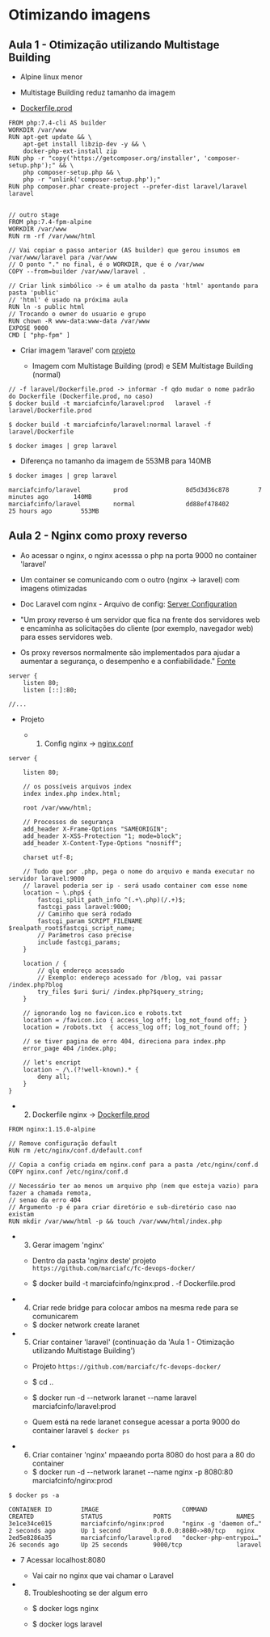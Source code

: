 # Otimizando imagens


## Aula 1 - Otimização utilizando Multistage Building

  - Alpine linux menor
  
  - Multistage Building reduz tamanho da imagem
  
  - [Dockerfile.prod](https://github.com/marciafc/fc-devops-docker/blob/main/laravel/Dockerfile.prod)
  
```
FROM php:7.4-cli AS builder
WORKDIR /var/www
RUN apt-get update && \
    apt-get install libzip-dev -y && \
    docker-php-ext-install zip
RUN php -r "copy('https://getcomposer.org/installer', 'composer-setup.php');" && \
    php composer-setup.php && \
    php -r "unlink('composer-setup.php');"
RUN php composer.phar create-project --prefer-dist laravel/laravel laravel


// outro stage
FROM php:7.4-fpm-alpine
WORKDIR /var/www
RUN rm -rf /var/www/html

// Vai copiar o passo anterior (AS builder) que gerou insumos em /var/www/laravel para /var/www
// O ponto "." no final, é o WORKDIR, que é o /var/www
COPY --from=builder /var/www/laravel .

// Criar link simbólico -> é um atalho da pasta 'html' apontando para pasta 'public'
// 'html' é usado na próxima aula
RUN ln -s public html
// Trocando o owner do usuario e grupo 
RUN chown -R www-data:www-data /var/www
EXPOSE 9000
CMD [ "php-fpm" ]
```

  - Criar imagem 'laravel' com [projeto](https://github.com/marciafc/fc-devops-docker/)
  
    - Imagem com Multistage Building (prod) e SEM Multistage Building (normal)
  
```
// -f laravel/Dockerfile.prod -> informar -f qdo mudar o nome padrão do Dockerfile (Dockerfile.prod, no caso)
$ docker build -t marciafcinfo/laravel:prod   laravel -f laravel/Dockerfile.prod

$ docker build -t marciafcinfo/laravel:normal laravel -f laravel/Dockerfile

$ docker images | grep laravel

```
  - Diferença no tamanho da imagem de 553MB para 140MB

```
$ docker images | grep laravel

marciafcinfo/laravel         prod                8d5d3d36c878        7 minutes ago       140MB
marciafcinfo/laravel         normal              dd88ef478402        25 hours ago        553MB

```

## Aula 2 - Nginx como proxy reverso

  - Ao acessar o nginx, o nginx acesssa o php na porta 9000 no container 'laravel'
  
  - Um container se comunicando com o outro  (nginx -> laravel) com imagens otimizadas

  - Doc Laravel com nginx - Arquivo de config: [Server Configuration](https://laravel.com/docs/9.x/deployment)

  - "Um proxy reverso é um servidor que fica na frente dos servidores web e encaminha as solicitações do cliente (por exemplo, navegador web) para esses servidores web. 
  - Os proxy reversos normalmente são implementados para ajudar a aumentar a segurança, o desempenho e a confiabilidade." [Fonte](https://www.cloudflare.com/pt-br/learning/cdn/glossary/reverse-proxy/)

```
server {
    listen 80;
    listen [::]:80;
	
//...

```

  - Projeto
  
    - 1. Config nginx -> [nginx.conf](https://github.com/marciafc/fc-devops-docker/blob/main/nginx/nginx.conf)
	
```
server {

    listen 80;
	
    // os possíveis arquivos index
    index index.php index.html;
	
    root /var/www/html;

    // Processos de segurança
    add_header X-Frame-Options "SAMEORIGIN";
    add_header X-XSS-Protection "1; mode=block";
    add_header X-Content-Type-Options "nosniff";

    charset utf-8;

    // Tudo que por .php, pega o nome do arquivo e manda executar no servidor laravel:9000
	// laravel poderia ser ip - será usado container com esse nome
    location ~ \.php$ {
        fastcgi_split_path_info ^(.+\.php)(/.+)$;
        fastcgi_pass laravel:9000;
		// Caminho que será rodado
        fastcgi_param SCRIPT_FILENAME $realpath_root$fastcgi_script_name;
		// Parâmetros caso precise
        include fastcgi_params;
    }

    location / {
	    // qlq endereço acessado
		// Exemplo: endereço acessado for /blog, vai passar /index.php?blog
        try_files $uri $uri/ /index.php?$query_string;
    }

    // ignorando log no favicon.ico e robots.txt
    location = /favicon.ico { access_log off; log_not_found off; }
    location = /robots.txt  { access_log off; log_not_found off; }

    // se tiver pagina de erro 404, direciona para index.php
    error_page 404 /index.php;

    // let's encript
    location ~ /\.(?!well-known).* {
        deny all;
    }
}

```
	
  - 2. Dockerfile nginx -> [Dockerfile.prod](https://github.com/marciafc/fc-devops-docker/blob/main/nginx/Dockerfile.prod)
	
```	
FROM nginx:1.15.0-alpine

// Remove configuração default
RUN rm /etc/nginx/conf.d/default.conf

// Copia a config criada em nginx.conf para a pasta /etc/nginx/conf.d
COPY nginx.conf /etc/nginx/conf.d

// Necessário ter ao menos um arquivo php (nem que esteja vazio) para fazer a chamada remota,
// senao da erro 404
// Argumento -p é para criar diretório e sub-diretório caso nao existam
RUN mkdir /var/www/html -p && touch /var/www/html/index.php	

```
  - 3. Gerar imagem 'nginx'
  
    - Dentro da pasta 'nginx deste' projeto ``` https://github.com/marciafc/fc-devops-docker/ ```
	
	- $ docker build -t marciafcinfo/nginx:prod . -f Dockerfile.prod
	
  - 4. Criar rede bridge para colocar ambos na mesma rede para se comunicarem
  
    - $ docker network create laranet
	
  - 5. Criar container 'laravel' (continuação da 'Aula 1 - Otimização utilizando Multistage Building')
  
    - Projeto ``` https://github.com/marciafc/fc-devops-docker/ ```
	
	- $ cd ..
	
	- $ docker run -d --network laranet --name laravel marciafcinfo/laravel:prod
	
	- Quem está na rede laranet consegue acessar a porta 9000 do container laravel ```$ docker ps```

  - 6. Criar container 'nginx' mpaeando porta 8080 do host para a 80 do container
  
    - $ docker run -d --network laranet --name nginx -p 8080:80 marciafcinfo/nginx:prod

```
$ docker ps -a

CONTAINER ID        IMAGE                       COMMAND                  CREATED             STATUS              PORTS                  NAMES
3e1ce34ce015        marciafcinfo/nginx:prod     "nginx -g 'daemon of…"   2 seconds ago       Up 1 second         0.0.0.0:8080->80/tcp   nginx
2ed5e8286a35        marciafcinfo/laravel:prod   "docker-php-entrypoi…"   26 seconds ago      Up 25 seconds       9000/tcp               laravel	

```

  - 7 Acessar localhost:8080
  
    - Vai cair no nginx que vai chamar o Laravel
	
  - 8. Troubleshooting	se der algum erro
  
    - $ docker logs nginx
	
	- $ docker logs laravel